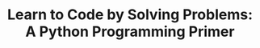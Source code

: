 ---
authors: Daniel Zingaro
title: 'Learn to Code by Solving Problems: A Python Programming Primer'
layout: book
link: false
---
